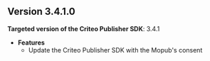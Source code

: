 ## Version 3.4.1.0

**Targeted version of the Criteo Publisher SDK**: 3.4.1

- **Features**
  - Update the Criteo Publisher SDK with the Mopub's consent


